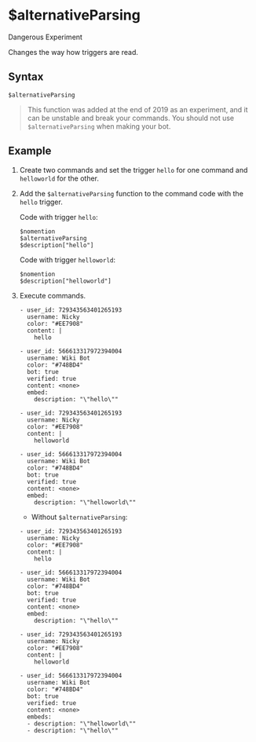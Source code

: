 # $alternativeParsing
<div class="functionTags">
  <span id="DangerousTag">Dangerous</span>
  <span id="ExperimentTag">Experiment</span>
</div>

Changes the way how triggers are read.

## Syntax
```
$alternativeParsing
```
> This function was added at the end of 2019 as an experiment, and it can be unstable and break your commands. You should not use `$alternativeParsing` when making your bot.

## Example
1. Create two commands and set the trigger `hello` for one command and `helloworld` for the other.
2. Add the `$alternativeParsing` function to the command code with the `hello` trigger.

    Code with trigger `hello`:
    ```
    $nomention
    $alternativeParsing
    $description["hello"]
    ```
    Code with trigger `helloworld`:
    ```
    $nomention
    $description["helloworld"]
    ```
3. Execute commands.
    ``` discord yaml
    - user_id: 729343563401265193
      username: Nicky
      color: "#EE7908"
      content: |
        hello
    
    - user_id: 566613317972394004
      username: Wiki Bot
      color: "#748BD4"
      bot: true
      verified: true
      content: <none>
      embed:
        description: "\"hello\""
    
    - user_id: 729343563401265193
      username: Nicky
      color: "#EE7908"
      content: |
        helloworld
    
    - user_id: 566613317972394004
      username: Wiki Bot
      color: "#748BD4"
      bot: true
      verified: true
      content: <none>
      embed:
        description: "\"helloworld\""
    ```

    - Without `$alternativeParsing`:

    ``` discord yaml
    - user_id: 729343563401265193
      username: Nicky
      color: "#EE7908"
      content: |
        hello
    
    - user_id: 566613317972394004
      username: Wiki Bot
      color: "#748BD4"
      bot: true
      verified: true
      content: <none>
      embed:
        description: "\"hello\""
    
    - user_id: 729343563401265193
      username: Nicky
      color: "#EE7908"
      content: |
        helloworld
    
    - user_id: 566613317972394004
      username: Wiki Bot
      color: "#748BD4"
      bot: true
      verified: true
      content: <none>
      embeds:
      - description: "\"helloworld\""
      - description: "\"hello\""
    ```
